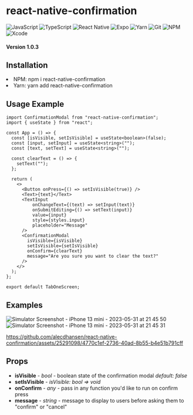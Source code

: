 # react-native-confirmation

![JavaScript](https://img.shields.io/badge/javascript-%23323330.svg?style=for-the-badge&logo=javascript&logoColor=%23F7DF1E)
![TypeScript](https://img.shields.io/badge/typescript-%23007ACC.svg?style=for-the-badge&logo=typescript&logoColor=white)
![React Native](https://img.shields.io/badge/react_native-%2320232a.svg?style=for-the-badge&logo=react&logoColor=%2361DAFB)
![Expo](https://img.shields.io/badge/expo-1C1E24?style=for-the-badge&logo=expo&logoColor=#D04A37)
![Yarn](https://img.shields.io/badge/yarn-%232C8EBB.svg?style=for-the-badge&logo=yarn&logoColor=white)
![Git](https://img.shields.io/badge/git-%23F05033.svg?style=for-the-badge&logo=git&logoColor=white)
![NPM](https://img.shields.io/badge/NPM-%23000000.svg?style=for-the-badge&logo=npm&logoColor=white)
![Xcode](https://img.shields.io/badge/Xcode-007ACC?style=for-the-badge&logo=Xcode&logoColor=white)

<h4>Version 1.0.3</h4>
<h2>Installation</h2>
<li>NPM: npm i react-native-confirmation</li>
<li>Yarn: yarn add react-native-confirmation</li>

<h2>Usage Example</h2>

```
import ConfirmationModal from "react-native-confirmation";
import { useState } from "react";

const App = () => {
  const [isVisible, setIsVisible] = useState<boolean>(false);
  const [input, setInput] = useState<string>("");
  const [text, setText] = useState<string>("");

  const clearText = () => {
    setText("");
  };

  return (
    <>
      <Button onPress={() => setIsVisible(true)} />
      <Text>{text}</Text>
      <TextInput
          onChangeText={(text) => setInput(text)}
          onSubmitEditing={() => setText(input)}
          value={input}
          style={styles.input}
          placeholder="Message"
      />
      <ConfirmationModal
        isVisible={isVisible}
        setIsVisible={setIsVisible}
        onConfirm={clearText}
        message="Are you sure you want to clear the text?"
      />
    </>
  );
};

export default TabOneScreen;
```

<h2>Examples</h2>

![Simulator Screenshot - iPhone 13 mini - 2023-05-31 at 21 45 50](https://github.com/alecdhansen/react-native-confirmation/assets/25291098/a1c41d1c-5ebb-4900-9c82-1fd15971bb68)
![Simulator Screenshot - iPhone 13 mini - 2023-05-31 at 21 45 31](https://github.com/alecdhansen/react-native-confirmation/assets/25291098/452e3dab-d108-4547-a311-2c03e44e5ec5)

https://github.com/alecdhansen/react-native-confirmation/assets/25291098/4770c1ef-2736-40ad-8b55-b4e51b791cff

<h2>Props</h2>
<ul>
<li><strong>isVisible</strong> - <em>bool</em> - boolean state of the confirmation modal <em>default: false</em></li> 
<li><strong>setIsVisible</strong> - <em>isVisible: bool => void</em></li> 
<li><strong>onConfirm</strong> - <em>any</em> - pass in any function you'd like to run on confirm press</li> 
<li><strong>message</strong> - <em>string</em> - message to display to users before asking them to "confirm" or "cancel"</li> 
</ul>
